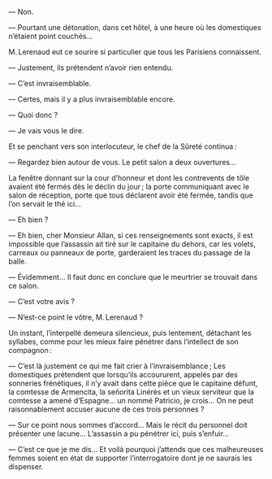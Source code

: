 — Non.

— Pourtant une détonation, dans cet hôtel, à une heure où les domestiques n’étaient point couchés…

M. Lerenaud eut ce sourire si particulier que tous les Parisiens connaissent.

— Justement, ils prétendent n’avoir rien entendu.

— C’est invraisemblable.

— Certes, mais il y a plus invraisemblable encore.

— Quoi donc ?

— Je vais vous le dire.

Et se penchant vers son interlocuteur, le chef de la Sûreté continua :

— Regardez bien autour de vous. Le petit salon a deux ouvertures…

La fenêtre donnant sur la cour d’honneur et dont les contrevents de tôle
avaient été fermés dès le déclin du jour ; la porte communiquant avec le salon de réception, porte que tous déclarent avoir été fermée, tandis que l’on servait le thé ici…

— Eh bien ?

— Eh bien, cher Monsieur Allan, si ces renseignements sont exacts, il est
impossible que l’assassin ait tiré sur le capitaine du dehors, car les volets,
carreaux ou panneaux de porte, garderaient les traces du passage de la balle.

— Évidemment… Il faut donc en conclure que le meurtrier se trouvait dans ce salon.

— C’est votre avis ?

— N’est-ce point le vôtre, M. Lerenaud ?

Un instant, l’interpellé demeura silencieux, puis lentement, détachant les
syllabes, comme pour les mieux faire pénétrer dans l’intellect de son compagnon :

— C’est là justement ce qui me fait crier à l’invraisemblance ; Les domestiques prétendent que lorsqu’ils accoururent, appelés par des sonneries
frénétiques, il n’y avait dans cette pièce que le capitaine défunt, la
comtesse de Armencita, la señorita Linérès et un vieux serviteur que la comtesse a amené d’Espagne… un nommé Patricio, je crois… On ne peut raisonnablement accuser aucune de ces trois personnes ?

— Sur ce point nous sommes d’accord… Mais le récit du personnel doit
présenter une lacune… L’assassin a pu pénétrer ici, puis s’enfuir…

— C’est ce que je me dis… Et voilà pourquoi j’attends que ces malheureuses femmes soient en état de supporter l’interrogatoire dont je ne saurais les dispenser.
